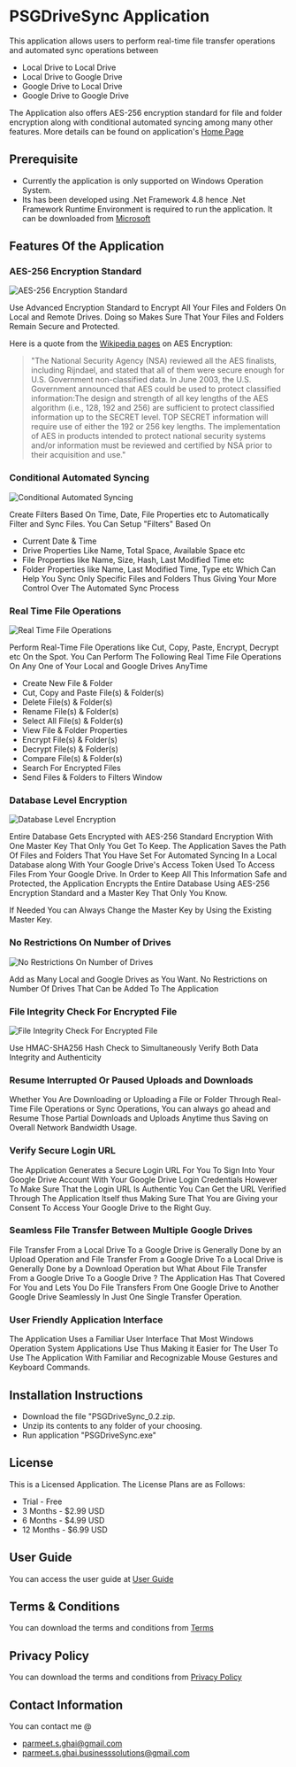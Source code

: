 # PSGDriveSync Application
This application allows users to perform real-time file transfer operations and automated sync operations between 
- Local Drive to Local Drive
- Local Drive to Google Drive
- Google Drive to Local Drive 
- Google Drive to Google Drive

The Application also offers AES-256 encryption standard for file and folder encryption along with conditional automated syncing among many other features. 
More details can be found on application's [Home Page](https://parmeetsinghghai.github.io/psgdrivesync/)

## Prerequisite
- Currently the application is only supported on Windows Operation System.
- Its has been developed using .Net Framework 4.8 hence .Net Framework Runtime Environment is required to run the application. It can be downloaded from [Microsoft](https://dotnet.microsoft.com/en-us/download/dotnet-framework/thank-you/net48-web-installer)

## Features Of the Application
### AES-256 Encryption Standard 
![AES-256 Encryption Standard](https://parmeetsinghghai.github.io/psgdrivesync/assets/img/feature1.png)

Use Advanced Encryption Standard to Encrypt All Your Files and Folders On Local and Remote Drives. Doing so Makes Sure That Your Files and Folders Remain Secure and Protected.

Here is a quote from the [Wikipedia pages](https://en.wikipedia.org/wiki/Advanced_Encryption_Standard) on AES Encryption: 
> "The National Security Agency (NSA) reviewed all the AES finalists, including Rijndael, and stated that all of them were secure enough for U.S. Government non-classified data. In June 2003, the U.S. Government announced that AES could be used to protect classified information:The design and strength of all key lengths of the AES algorithm (i.e., 128, 192 and 256) are sufficient to protect classified information up to the SECRET level. TOP SECRET information will require use of either the 192 or 256 key lengths. The implementation of AES in products intended to protect national security systems and/or information must be reviewed and certified by NSA prior to their acquisition and use." 

### Conditional Automated Syncing
![Conditional Automated Syncing](https://parmeetsinghghai.github.io/psgdrivesync/assets/img/feature2.png)

Create Filters Based On Time, Date, File Properties etc to Automatically Filter and Sync Files. You Can Setup "Filters" Based On
- Current Date & Time
- Drive Properties Like Name, Total Space, Available Space etc
- File Properties like Name, Size, Hash, Last Modified Time etc
- Folder Properties like Name, Last Modified Time, Type etc
Which Can Help You Sync Only Specific Files and Folders Thus Giving Your More Control Over The Automated Sync Process 

### Real Time File Operations
![Real Time File Operations](https://parmeetsinghghai.github.io/psgdrivesync/assets/img/feature3.png)

Perform Real-Time File Operations like Cut, Copy, Paste, Encrypt, Decrypt etc On the Spot. You Can Perform The Following Real Time File Operations On Any One of Your Local and Google Drives AnyTime
- Create New File & Folder
- Cut, Copy and Paste File(s) & Folder(s)
- Delete File(s) & Folder(s)
- Rename File(s) & Folder(s)
- Select All File(s) & Folder(s)
- View File & Folder Properties
- Encrypt File(s) & Folder(s)
- Decrypt File(s) & Folder(s)
- Compare File(s) & Folder(s)
- Search For Encrypted Files
- Send Files & Folders to Filters Window

### Database Level Encryption
![Database Level Encryption](https://parmeetsinghghai.github.io/psgdrivesync/assets/img/feature4.png)

Entire Database Gets Encrypted with AES-256 Standard Encryption With One Master Key That Only You Get To Keep. The Application Saves the Path Of Files and Folders That You Have Set For Automated Syncing In a Local Database along With Your Google Drive's Access Token Used To Access Files From Your Google Drive. In Order to Keep All This Information Safe and Protected, the Application Encrypts the Entire Database Using AES-256 Encryption Standard and a Master Key That Only You Know.

If Needed You can Always Change the Master Key by Using the Existing Master Key. 

### No Restrictions On Number of Drives
![No Restrictions On Number of Drives](https://parmeetsinghghai.github.io/psgdrivesync/assets/img/feature5.png)

Add as Many Local and Google Drives as You Want. No Restrictions on Number Of Drives That Can be Added To The Application

### File Integrity Check For Encrypted File
![File Integrity Check For Encrypted File](https://parmeetsinghghai.github.io/psgdrivesync/assets/img/feature6.png)

Use HMAC-SHA256 Hash Check to Simultaneously Verify Both Data Integrity and Authenticity

### Resume Interrupted Or Paused Uploads and Downloads 
Whether You Are Downloading or Uploading a File or Folder Through Real-Time File Operations or Sync Operations, You can always go ahead and Resume Those Partial Downloads and Uploads Anytime thus Saving on Overall Network Bandwidth Usage.

### Verify Secure Login URL 
The Application Generates a Secure Login URL For You To Sign Into Your Google Drive Account With Your Google Drive Login Credentials However To Make Sure That the Login URL Is Authentic You Can Get the URL Verified Through The Application Itself thus Making Sure That You are Giving your Consent To Access Your Google Drive to the Right Guy.

### Seamless File Transfer Between Multiple Google Drives 
File Transfer From a Local Drive To a Google Drive is Generally Done by an Upload Operation and File Transfer From a Google Drive To a Local Drive is Generally Done by a Download Operation but What About File Transfer From a Google Drive To a Google Drive ?
The Application Has That Covered For You and Lets You Do File Transfers From One Google Drive to Another Google Drive Seamlessly In Just One Single Transfer Operation. 

### User Friendly Application Interface 
The Application Uses a Familiar User Interface That Most Windows Operation System Applications Use Thus Making it Easier for The User To Use The Application With Familiar and Recognizable Mouse Gestures and Keyboard Commands. 

## Installation Instructions
- Download the file "PSGDriveSync_0.2.zip.
- Unzip its contents to any folder of your choosing. 
- Run application "PSGDriveSync.exe"

## License 
This is a Licensed Application. The License Plans are as Follows:
- Trial - Free
- 3 Months - $2.99 USD
- 6 Months - $4.99 USD
- 12 Months - $6.99 USD

## User Guide
You can access the user guide at [User Guide](https://parmeetsinghghai.github.io/psgdrivesync/help/index.html)

## Terms & Conditions
You can download the terms and conditions from [Terms](https://parmeetsinghghai.github.io/psgdrivesync/assets/docs/EndUserLicenseAgreement.txt)

## Privacy Policy
You can download the terms and conditions from [Privacy Policy](https://parmeetsinghghai.github.io/psgdrivesync/assets/docs/PrivacyPolicy.txt)

## Contact Information 
You can contact me @
- parmeet.s.ghai@gmail.com 
- parmeet.s.ghai.businesssolutions@gmail.com

